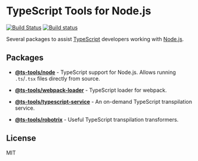 # TypeScript Tools for Node.js
[![Build Status](https://travis-ci.com/AviVahl/ts-tools.svg?branch=master)](https://travis-ci.com/AviVahl/ts-tools)
[![Build status](https://ci.appveyor.com/api/projects/status/bvjp9j0infpye8ci/branch/master?svg=true)](https://ci.appveyor.com/project/AviVahl/ts-tools/branch/master)

Several packages to assist [TypeScript](https://www.typescriptlang.org/) developers working with [Node.js](https://nodejs.org/en/).

## Packages

- **[@ts-tools/node](https://github.com/AviVahl/ts-tools/tree/master/packages/node)** - TypeScript support for Node.js. Allows running `.ts`/`.tsx` files directly from source.

- **[@ts-tools/webpack-loader](https://github.com/AviVahl/ts-tools/tree/master/packages/webpack-loader)** - TypeScript loader for webpack.

- **[@ts-tools/typescript-service](https://github.com/AviVahl/ts-tools/tree/master/packages/typescript-service)** - An on-demand TypeScript transpilation service.

- **[@ts-tools/robotrix](https://github.com/AviVahl/ts-tools/tree/master/packages/robotrix)** - Useful TypeScript transpilation transformers.

## License

MIT

